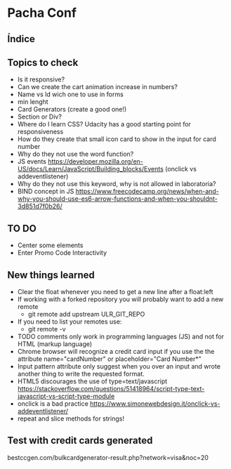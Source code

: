 # Pacha Conf

## Índice

## Topics to check
- Is it responsive?
- Can we create the cart animation increase in numbers?
- Name vs Id wich one to use in forms
- min lenght 
- Card Generators (create a good one!)
- Section or Div?
- Where do I learn CSS? Udacity has a good starting point for responsiveness
- How do they create that small icon card to show in the input for card number
- Why do they not use the word function?
- JS events https://developer.mozilla.org/en-US/docs/Learn/JavaScript/Building_blocks/Events (onclick vs addeventlistener)
- Why do they not use this keyword, why is not allowed in laboratoria?
- BIND concept in JS https://www.freecodecamp.org/news/when-and-why-you-should-use-es6-arrow-functions-and-when-you-shouldnt-3d851d7f0b26/

## TO DO
- Center some elements
- Enter Promo Code Interactivity

## New things learned
- Clear the float whenever you need to get a new line after a float:left
- If working with a forked repository you will probably want to add a new remote
  - git remote add upstream ULR_GIT_REPO
- If you need to list your remotes use:
  - git remote -v 
- TODO comments only work in programming languages (JS) and not for HTML (markup language)
- Chrome browser will recognize a credit card input if you use the the attribute name="cardNumber" or placeholder="Card Number*"
- Input pattern attribute only suggest when you over an input and wrote another thing to write the requested format.
- HTML5 discourages the use of type=text/javascript https://stackoverflow.com/questions/51418964/script-type-text-javascript-vs-script-type-module
- onclick is a bad practice https://www.simonewebdesign.it/onclick-vs-addeventlistener/
- repeat and slice methods for strings!

## Test with credit cards generated
bestccgen.com/bulkcardgenerator-result.php?network=visa&noc=20
